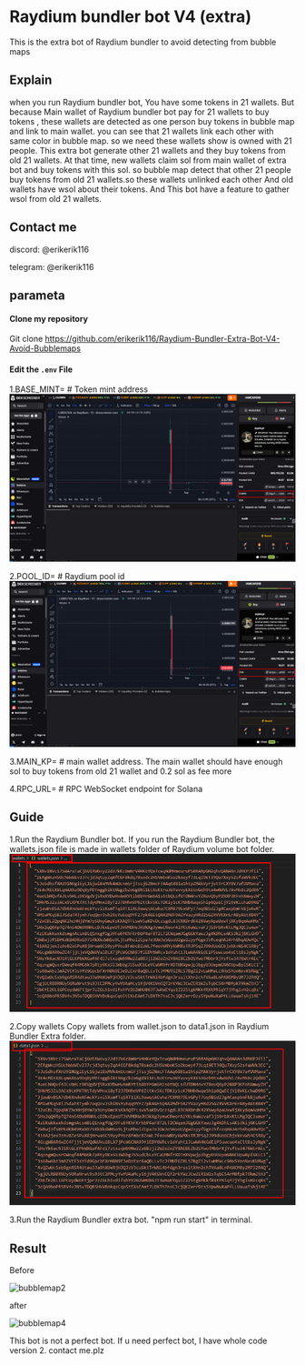 #  Raydium bundler bot V4 (extra)
This is the extra bot of Raydium bundler to avoid detecting from bubble maps

## Explain

   when you run Raydium bundler bot, You have some tokens in 21 wallets. But because Main wallet of Raydium bundler bot pay for 21 wallets to buy tokens , these wallets are detected as one person buy tokens in bubble map and link to main wallet. you can see that 21 wallets link each other with same color in bubble map.
   so we need these wallets show is owned with 21 people.
    This extra bot generate other 21 wallets and they buy tokens from old 21 wallets.
    At that time, new wallets claim sol from main wallet of extra bot and buy tokens with this sol.
    so bubble map detect that other 21 people buy tokens from old 21 wallets.so these wallets unlinked each other
    And old wallets have wsol about their tokens.
    And This bot have a feature to gather wsol from old 21 wallets.

## Contact me

discord:  @erikerik116

telegram: @erikerik116


## parameta

#### Clone my repository
Git clone https://github.com/erikerik116/Raydium-Bundler-Extra-Bot-V4-Avoid-Bubblemaps

#### Edit the `.env` File

1.BASE_MINT=   # Token mint address
![alt text](image.png)

 
2.POOL_ID=    # Raydium pool id 
![alt text](image-1.png)

3.MAIN_KP=    # main wallet address.
        The main wallet should have enough sol to buy tokens from old 21 wallet and 0.2 sol as fee more
        

4.RPC_URL=    # RPC WebSocket endpoint for Solana


## Guide
1.Run the Raydium Bundler bot.
    If you run the Raydium Bundler bot, the wallets.json file is made in wallets folder of Raydium volume bot folder.
    ![alt text](image-2.png)
    
2.Copy wallets
    Copy wallets from wallet.json to data1.json in Raydium Bundler Extra folder.
    ![alt text](image-3.png)
    
3.Run the Raydium Bundler extra bot.
    "npm run start" in terminal.

## Result
Before

![bubblemap2](https://github.com/user-attachments/assets/225f811d-a12b-4891-8327-bbe5a8139b05)

after

![bubblemap4](https://github.com/user-attachments/assets/9305a878-bf45-4df1-8f8d-eb9fe58922fc)



This bot is not a perfect bot.
If u need perfect bot, I have whole code version 2. contact me.plz




